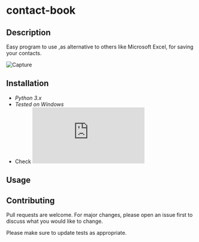 # contact-book
## Description

Easy program to use ,as alternative to others like Microsoft Excel, for saving your contacts.

![Capture](https://user-images.githubusercontent.com/77811406/119252528-8339a580-bbb5-11eb-8d91-6e8a13946d7e.PNG)

## Installation

* *Python 3.x*
* *Tested on Windows*
* Check ![requirements](https://github.com/Damyanmd/contact-book/blob/main/requirements.txt)

## Usage



## Contributing
Pull requests are welcome. For major changes, please open an issue first to discuss what you would like to change.

Please make sure to update tests as appropriate.
